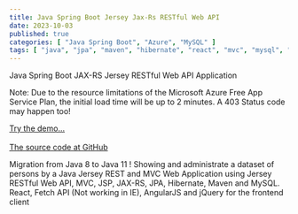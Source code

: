 ```yaml
---
title: Java Spring Boot Jersey Jax-Rs RESTful Web API 
date: 2023-10-03
published: true
categories: [ "Java Spring Boot", "Azure", "MySQL" ]
tags: [ "java", "jpa", "maven", "hibernate", "react", "mvc", "mysql", "azure" ]
---
```



Java Spring Boot JAX-RS Jersey RESTful Web API Application

<p>Note: Due to the resource limitations of the Microsoft Azure Free App Service Plan, the initial load time will be up to 2 minutes. A 403 Status code may happen too!</p>

<a href="https://pso-jersey-rest.azurewebsites.net" target="_blank" title="Java">Try the demo...</a>
<br /><br />
<a href="https://github.com/persteenolsen/springboot-jersey-rest-jpa" target="_blank">The source code at GitHub</a>

Migration from Java 8 to Java 11 ! Showing and administrate a dataset of persons by a Java Jersey REST and MVC Web Application using Jersey RESTful Web API, MVC, JSP, JAX-RS, JPA, Hibernate, Maven and MySQL. React, Fetch API (Not working in IE), AngularJS and jQuery for the frontend client



